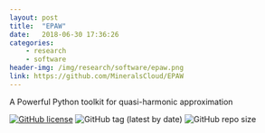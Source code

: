 ```yaml
---
layout: post
title:  "EPAW"
date:   2018-06-30 17:36:26
categories: 
    - research
    - software
header-img: /img/research/software/epaw.png
link: https://github.com/MineralsCloud/EPAW
---
```


A Powerful Python toolkit for quasi-harmonic approximation

<p>
<a href="https://github.com/MineralsCloud/EPAW/blob/master/LICENSE"><img alt="GitHub license" src="https://img.shields.io/github/license/MineralsCloud/EPAW.svg"></a>
<img alt="GitHub tag (latest by date)" src="https://img.shields.io/github/tag-date/MineralsCloud/EPAW.svg">
<img alt="GitHub repo size" src="https://img.shields.io/github/repo-size/MineralsCloud/EPAW.svg">
    </p>